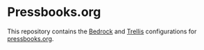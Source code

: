 # Pressbooks.org

This repository contains the [Bedrock](https://roots.io/bedrock) and [Trellis](https://roots.io/trellis) configurations for [pressbooks.org](https://pressbooks.org).
